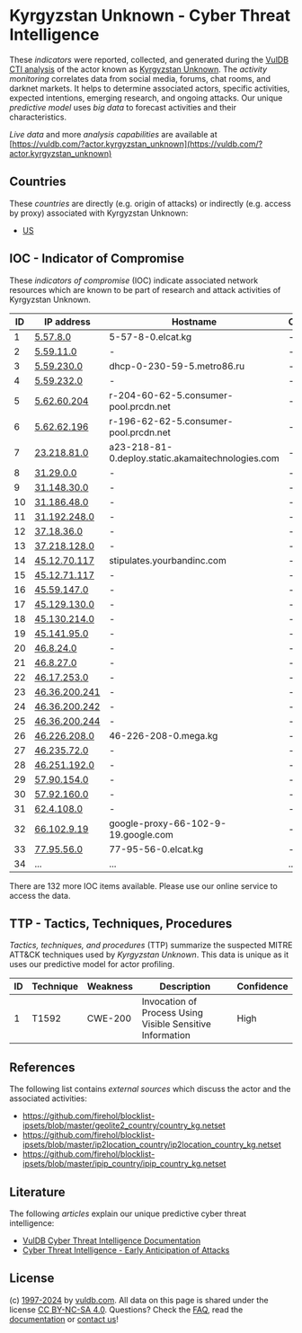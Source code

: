 # Kyrgyzstan Unknown - Cyber Threat Intelligence

These _indicators_ were reported, collected, and generated during the [VulDB CTI analysis](https://vuldb.com/?kb.cti) of the actor known as [Kyrgyzstan Unknown](https://vuldb.com/?actor.kyrgyzstan_unknown). The _activity monitoring_ correlates data from social media, forums, chat rooms, and darknet markets. It helps to determine associated actors, specific activities, expected intentions, emerging research, and ongoing attacks. Our unique _predictive model_ uses _big data_ to forecast activities and their characteristics.

_Live data_ and more _analysis capabilities_ are available at [https://vuldb.com/?actor.kyrgyzstan_unknown](https://vuldb.com/?actor.kyrgyzstan_unknown)

## Countries

These _countries_ are directly (e.g. origin of attacks) or indirectly (e.g. access by proxy) associated with Kyrgyzstan Unknown:

* [US](https://vuldb.com/?country.us)

## IOC - Indicator of Compromise

These _indicators of compromise_ (IOC) indicate associated network resources which are known to be part of research and attack activities of Kyrgyzstan Unknown.

ID | IP address | Hostname | Campaign | Confidence
-- | ---------- | -------- | -------- | ----------
1 | [5.57.8.0](https://vuldb.com/?ip.5.57.8.0) | 5-57-8-0.elcat.kg | - | High
2 | [5.59.11.0](https://vuldb.com/?ip.5.59.11.0) | - | - | High
3 | [5.59.230.0](https://vuldb.com/?ip.5.59.230.0) | dhcp-0-230-59-5.metro86.ru | - | High
4 | [5.59.232.0](https://vuldb.com/?ip.5.59.232.0) | - | - | High
5 | [5.62.60.204](https://vuldb.com/?ip.5.62.60.204) | r-204-60-62-5.consumer-pool.prcdn.net | - | High
6 | [5.62.62.196](https://vuldb.com/?ip.5.62.62.196) | r-196-62-62-5.consumer-pool.prcdn.net | - | High
7 | [23.218.81.0](https://vuldb.com/?ip.23.218.81.0) | a23-218-81-0.deploy.static.akamaitechnologies.com | - | High
8 | [31.29.0.0](https://vuldb.com/?ip.31.29.0.0) | - | - | High
9 | [31.148.30.0](https://vuldb.com/?ip.31.148.30.0) | - | - | High
10 | [31.186.48.0](https://vuldb.com/?ip.31.186.48.0) | - | - | High
11 | [31.192.248.0](https://vuldb.com/?ip.31.192.248.0) | - | - | High
12 | [37.18.36.0](https://vuldb.com/?ip.37.18.36.0) | - | - | High
13 | [37.218.128.0](https://vuldb.com/?ip.37.218.128.0) | - | - | High
14 | [45.12.70.117](https://vuldb.com/?ip.45.12.70.117) | stipulates.yourbandinc.com | - | High
15 | [45.12.71.117](https://vuldb.com/?ip.45.12.71.117) | - | - | High
16 | [45.59.147.0](https://vuldb.com/?ip.45.59.147.0) | - | - | High
17 | [45.129.130.0](https://vuldb.com/?ip.45.129.130.0) | - | - | High
18 | [45.130.214.0](https://vuldb.com/?ip.45.130.214.0) | - | - | High
19 | [45.141.95.0](https://vuldb.com/?ip.45.141.95.0) | - | - | High
20 | [46.8.24.0](https://vuldb.com/?ip.46.8.24.0) | - | - | High
21 | [46.8.27.0](https://vuldb.com/?ip.46.8.27.0) | - | - | High
22 | [46.17.253.0](https://vuldb.com/?ip.46.17.253.0) | - | - | High
23 | [46.36.200.241](https://vuldb.com/?ip.46.36.200.241) | - | - | High
24 | [46.36.200.242](https://vuldb.com/?ip.46.36.200.242) | - | - | High
25 | [46.36.200.244](https://vuldb.com/?ip.46.36.200.244) | - | - | High
26 | [46.226.208.0](https://vuldb.com/?ip.46.226.208.0) | 46-226-208-0.mega.kg | - | High
27 | [46.235.72.0](https://vuldb.com/?ip.46.235.72.0) | - | - | High
28 | [46.251.192.0](https://vuldb.com/?ip.46.251.192.0) | - | - | High
29 | [57.90.154.0](https://vuldb.com/?ip.57.90.154.0) | - | - | High
30 | [57.92.160.0](https://vuldb.com/?ip.57.92.160.0) | - | - | High
31 | [62.4.108.0](https://vuldb.com/?ip.62.4.108.0) | - | - | High
32 | [66.102.9.19](https://vuldb.com/?ip.66.102.9.19) | google-proxy-66-102-9-19.google.com | - | High
33 | [77.95.56.0](https://vuldb.com/?ip.77.95.56.0) | 77-95-56-0.elcat.kg | - | High
34 | ... | ... | ... | ...

There are 132 more IOC items available. Please use our online service to access the data.

## TTP - Tactics, Techniques, Procedures

_Tactics, techniques, and procedures_ (TTP) summarize the suspected MITRE ATT&CK techniques used by _Kyrgyzstan Unknown_. This data is unique as it uses our predictive model for actor profiling.

ID | Technique | Weakness | Description | Confidence
-- | --------- | -------- | ----------- | ----------
1 | T1592 | CWE-200 | Invocation of Process Using Visible Sensitive Information | High

## References

The following list contains _external sources_ which discuss the actor and the associated activities:

* https://github.com/firehol/blocklist-ipsets/blob/master/geolite2_country/country_kg.netset
* https://github.com/firehol/blocklist-ipsets/blob/master/ip2location_country/ip2location_country_kg.netset
* https://github.com/firehol/blocklist-ipsets/blob/master/ipip_country/ipip_country_kg.netset

## Literature

The following _articles_ explain our unique predictive cyber threat intelligence:

* [VulDB Cyber Threat Intelligence Documentation](https://vuldb.com/?kb.cti)
* [Cyber Threat Intelligence - Early Anticipation of Attacks](https://www.scip.ch/en/?labs.20201022)

## License

(c) [1997-2024](https://vuldb.com/?kb.changelog) by [vuldb.com](https://vuldb.com/?kb.about). All data on this page is shared under the license [CC BY-NC-SA 4.0](https://creativecommons.org/licenses/by-nc-sa/4.0/). Questions? Check the [FAQ](https://vuldb.com/?kb.faq), read the [documentation](https://vuldb.com/?kb) or [contact us](https://vuldb.com/?contact)!
